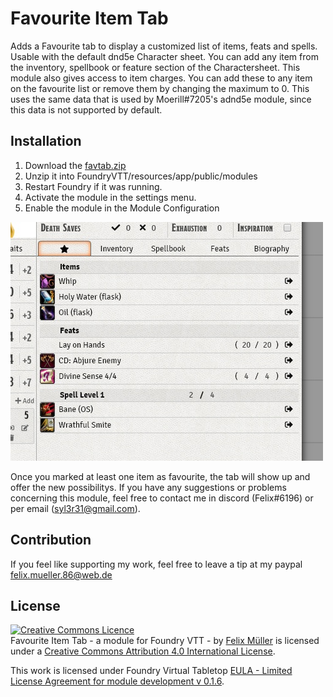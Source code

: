 # Favourite Item Tab

Adds a Favourite tab to display a customized list of items, feats and spells. Usable with the default dnd5e Character sheet.
You can add any item from the inventory, spellbook or feature section of the Charactersheet. This module also gives access to item charges. You can add these to any item on the favourite list or remove them by changing the maximum to 0. This uses the same data that is used by Moerill#7205's adnd5e module, since this data is not supported by default.

## Installation
1. Download the [favtab.zip](https://github.com/syl3r86/favtab/raw/master/favtab.zip)
2. Unzip it into FoundryVTT/resources/app/public/modules
3. Restart Foundry if it was running.
4. Activate the module in the settings menu.
4. Enable the module in the Module Configuration

![example](preview.jpg)

Once you marked at least one item as favourite, the tab will show up and offer the new possibilitys.
If you have any suggestions or problems concerning this module, feel free to contact me in discord (Felix#6196) or per email (syl3r31@gmail.com).



## Contribution
If you feel like supporting my work, feel free to leave a tip at my paypal felix.mueller.86@web.de

## License
<a rel="license" href="http://creativecommons.org/licenses/by/4.0/"><img alt="Creative Commons Licence" style="border-width:0" src="https://i.creativecommons.org/l/by/4.0/88x31.png" /></a><br /><span xmlns:dct="http://purl.org/dc/terms/" property="dct:title">Favourite Item Tab - a module for Foundry VTT -</span> by <a xmlns:cc="http://creativecommons.org/ns#" href="https://github.com/syl3r86?tab=repositories" property="cc:attributionName" rel="cc:attributionURL">Felix Müller</a> is licensed under a <a rel="license" href="http://creativecommons.org/licenses/by/4.0/">Creative Commons Attribution 4.0 International License</a>.

This work is licensed under Foundry Virtual Tabletop [EULA - Limited License Agreement for module development v 0.1.6](http://foundryvtt.com/pages/license.html).
